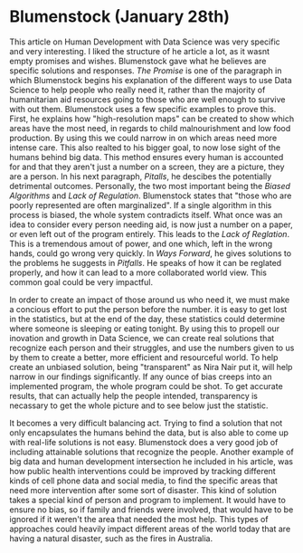# Blumenstock (January 28th)

  This article on Human Development with Data Science was very specific and very interesting. I liked the structure of he article a lot, as it wasnt empty promises and wishes. Blumenstock gave what he believes are specific solutions and responses. *The Promise* is one of the paragraph in which Blumenstock begins his explanation of the different ways to use Data Science to help people who really need it, rather than the majority of humanitarian aid resources going to those who are well enough to survive with out them. Blumenstock uses a few specific examples to prove this. First, he explains how "high-resolution maps" can be created to show which areas have the most need, in regards to child malnourishment and low food production. By using this we could narrow in on which areas need more intense care. This also realted to his bigger goal, to now lose sight of the humans behind big data. This method ensures every human is accounted for and that they aren't just a number on a screen, they are a picture, they are a person. In his next paragraph, *Pitalls*, he descibes the potentially detrimental outcomes. Personally, the two most important being the *Biased Algorithms* and *Lack of Regulation*. Blumenstock states that "those who are poorly represented are often marginalized". If a single algorithm in this process is biased, the whole system contradicts itself. What once was an idea to consider every person needing aid, is now just a number on a paper, or even left out of the program entirely. This leads to the *Lack of Reglation*. This is a tremendous amout of power, and one which, left in the wrong hands, could go wrong very quickly. In *Ways Forward*, he gives solutions to the problems he suggests in *Pitfalls*. He speaks of how it can be reglated properly, and how it can lead to a more collaborated world view. This common goal could be very impactful.

  In order to create an impact of those around us who need it, we must make a concious effort to put the person before the number. it is easy to get lost in the statistics, but at the end of the day, these statistics could determine where someone is sleeping or eating tonight. By using this to propell our inovation and growth in Data Science, we can create real solutions that recognize each person and their struggles, and use the numbers given to us by them to create a better, more efficient and resourceful world. To help create an unbiased solution, being "transparent" as Nira Nair put it, will help narrow in our findings significantly. If any ounce of bias creeps into an implemented program, the whole program could be shot. To get accurate results, that can actually help the people intended, transparency is necassary to get the whole picture and to see below just the statistic. 

  It becomes a very difficult balancing act. Trying to find a solution that not only encapsulates the humans behind the data, but is also able to come up with real-life solutions is not easy. Blumenstock does a very good job of including attainable solutions that recognize the people. Another example of big data and human development intersection he included in his article, was how public health interventions could be improved by tracking different kinds of cell phone data and social media, to find the specific areas that need more intervention after some sort of disaster. This kind of solution takes a special kind of person and program to implement. It would have to ensure no bias, so if family and friends were involved, that would have to be ignored if it weren't the area that needed the most help. This types of approaches could heavily impact different areas of the world today that are having a natural disaster, such as the fires in Australia. 
